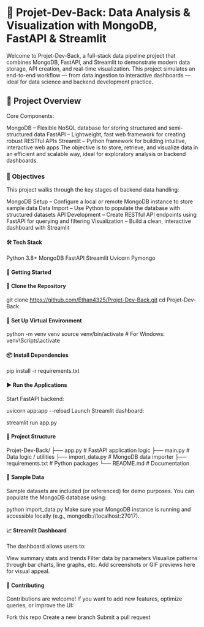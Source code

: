 # 🧪 Projet-Dev-Back: Data Analysis & Visualization with MongoDB, FastAPI & Streamlit

Welcome to Projet-Dev-Back, a full-stack data pipeline project that combines MongoDB, FastAPI, and Streamlit to demonstrate modern data storage, API creation, and real-time visualization. This project simulates an end-to-end workflow — from data ingestion to interactive dashboards — ideal for data science and backend development practice.

## 📘 Project Overview

Core Components:

MongoDB – Flexible NoSQL database for storing structured and semi-structured data
FastAPI – Lightweight, fast web framework for creating robust RESTful APIs
Streamlit – Python framework for building intuitive, interactive web apps
The objective is to store, retrieve, and visualize data in an efficient and scalable way, ideal for exploratory analysis or backend dashboards.

### 🎯 Objectives

This project walks through the key stages of backend data handling:

MongoDB Setup – Configure a local or remote MongoDB instance to store sample data
Data Import – Use Python to populate the database with structured datasets
API Development – Create RESTful API endpoints using FastAPI for querying and filtering
Visualization – Build a clean, interactive dashboard with Streamlit
#### 🛠️ Tech Stack

Python 3.8+
MongoDB
FastAPI
Streamlit
Uvicorn
Pymongo
#### 🚀 Getting Started

#### 🧰 Clone the Repository
git clone https://github.com/Ethan4325/Projet-Dev-Back.git
cd Projet-Dev-Back
#### 🐍 Set Up Virtual Environment
python -m venv venv
source venv/bin/activate     # For Windows: venv\Scripts\activate
#### 📦 Install Dependencies
pip install -r requirements.txt
#### ▶️ Run the Applications
Start FastAPI backend:

uvicorn app:app --reload
Launch Streamlit dashboard:

streamlit run app.py

#### 📂 Project Structure

Projet-Dev-Back/
├── app.py              # FastAPI application logic
├── main.py             # Data logic / utilities
├── import_data.py      # MongoDB data importer
├── requirements.txt    # Python packages
└── README.md           # Documentation
#### 🧪 Sample Data

Sample datasets are included (or referenced) for demo purposes. You can populate the MongoDB database using:

python import_data.py
Make sure your MongoDB instance is running and accessible locally (e.g., mongodb://localhost:27017).

#### 📈 Streamlit Dashboard

The dashboard allows users to:

View summary stats and trends
Filter data by parameters
Visualize patterns through bar charts, line graphs, etc.
Add screenshots or GIF previews here for visual appeal.

#### 🤝 Contributing

Contributions are welcome! If you want to add new features, optimize queries, or improve the UI:

Fork this repo
Create a new branch
Submit a pull request
